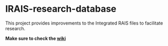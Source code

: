 # IRAIS-research-database

This project provides improvements to the Integrated RAIS files to facilitate research.

**Make sure to check the [wiki](https://github.com/ianschmutte/IRAIS-research-database/wiki)**
